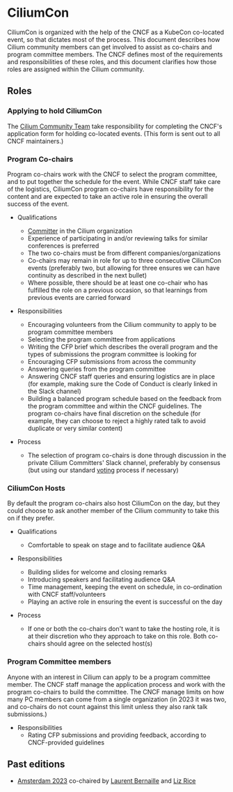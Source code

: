 # CiliumCon

CiliumCon is organized with the help of the CNCF as a KubeCon co-located event,
so that dictates most of the process. This document describes how
Cilium community members can get involved to assist as co-chairs and program committee
members. The CNCF defines most of the requirements and responsibilities of these
roles, and this document clarifies how those roles are assigned within the
Cilium community.

## Roles

### Applying to hold CiliumCon

The [Cilium Community
Team](https://github.com/cilium/community/blob/main/CONTRIBUTOR-ROLES.md#community-team)
take responsibility for completing the CNCF's application form for holding
co-located events. (This form is sent out to all CNCF maintainers.)

### Program Co-chairs

Program co-chairs work with the CNCF to select the program committee, and
to put together the schedule for the event. While CNCF staff take care of the
logistics, CiliumCon program co-chairs have responsibility for the content and
are expected to take an active role in ensuring the overall success of the event.

* Qualifications
  * [Committer](https://github.com/cilium/community/blob/main/CONTRIBUTOR-LADDER.md#committer)
    in the Cilium organization
  * Experience of participating in and/or reviewing talks for similar conferences is preferred
  * The two co-chairs must be from different companies/organizations
  * Co-chairs may remain in role for up to three consecutive CiliumCon events (preferably
    two, but allowing for three ensures we can have continuity as described in
    the next bullet)
  * Where possible, there should be at least one co-chair who has fulfilled the
    role on a previous occasion, so that learnings from previous events are
    carried forward

* Responsibilities
  * Encouraging volunteers from the Cilium community to apply to be program
    committee members
  * Selecting the program committee from applications
  * Writing the CFP brief which describes the overall program and the types of
    submissions the program committee is looking for
  * Encouraging CFP submissions from across the community
  * Answering queries from the program committee
  * Answering CNCF staff queries and ensuring logistics are in place (for
    example, making sure the Code of Conduct is clearly linked in the Slack
    channel)
  * Building a balanced program schedule based on the feedback from the program
    committee and within the CNCF guidelines. The program co-chairs have final
    discretion on the schedule (for example, they can choose to reject a highly
    rated talk to avoid duplicate or very similar content)
  
* Process
  * The selection of program co-chairs is done through discussion in the private
    Cilium Committers' Slack channel, preferably by consensus (but using our
    standard
    [voting](https://docs.cilium.io/en/stable/community/governance/commit_access/#voting)
    process if necessary) 

### CiliumCon Hosts

By default the program co-chairs also host CiliumCon on the day, but they could
choose to ask another member of the Cilium community to take this on if they
prefer.

* Qualifications
  * Comfortable to speak on stage and to facilitate audience Q&A

* Responsibilities
  * Building slides for welcome and closing remarks
  * Introducing speakers and facilitating audience Q&A
  * Time management, keeping the event on schedule, in co-ordination with CNCF
    staff/volunteers
  * Playing an active role in ensuring the event is successful on the day

* Process
  * If one or both the co-chairs don't want to take the hosting role, it is at
    their discretion who they approach to take on this role. Both co-chairs
    should agree on the selected host(s)

### Program Committee members

Anyone with an interest in Cilium can apply to be a program committee member.
The CNCF staff manage the application process and work with the program
co-chairs to build the committee. The CNCF manage limits on how many PC members
can come from a single organization (in 2023 it was two, and co-chairs do not
count against this limit unless they also rank talk submissions.)

* Responsibilities
  * Rating CFP submissions and providing feedback, according to CNCF-provided guidelines

## Past editions

* [Amsterdam
  2023](https://www.youtube.com/playlist?list=PLj6h78yzYM2Meb36FX-bKd-3fpNvtlzpE)
  co-chaired by [Laurent Bernaille](https://github.com/lbernail) and [Liz Rice](https://github.com/lizrice)
